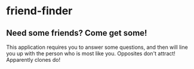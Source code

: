 # friend-finder

## Need some friends? Come get some! 

This application requires you to answer some questions, and then will line you up with the person who is most like you. Opposites don't attract! Apparently clones do! 